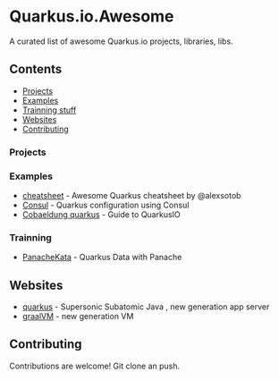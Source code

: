 # Quarkus.io.Awesome
A curated list of awesome Quarkus.io projects, libraries, libs.
 

## Contents

- [Projects](#projects)
- [Examples](#Examples)
- [Trainning stuff](#Trainning)
- [Websites](#Websites)
- [Contributing](#Contributing)


### Projects

### Examples
- [cheatsheet](https://t.co/qYuXt0k7FK) - Awesome Quarkus cheatsheet by @alexsotob 
- [Consul](https://medium.com/@yazidaqel/quarkus-configuration-using-consul-d077dc6d5d3) - Quarkus configuration using Consul
- [Cobaeldung quarkus](https://www.baeldung.com/quarkus-io) - Guide to QuarkusIO


### Trainning
- [PanacheKata](https://www.katacoda.com/openshift/courses/middleware/middleware-quarkus/panache) - Quarkus Data with Panache

## Websites
- [quarkus](https://quarkus.io/) - Supersonic Subatomic Java , new generation app server 
- [graalVM](https://www.graalvm.org/) - new generation VM


## Contributing
Contributions are welcome!
Git clone an push.